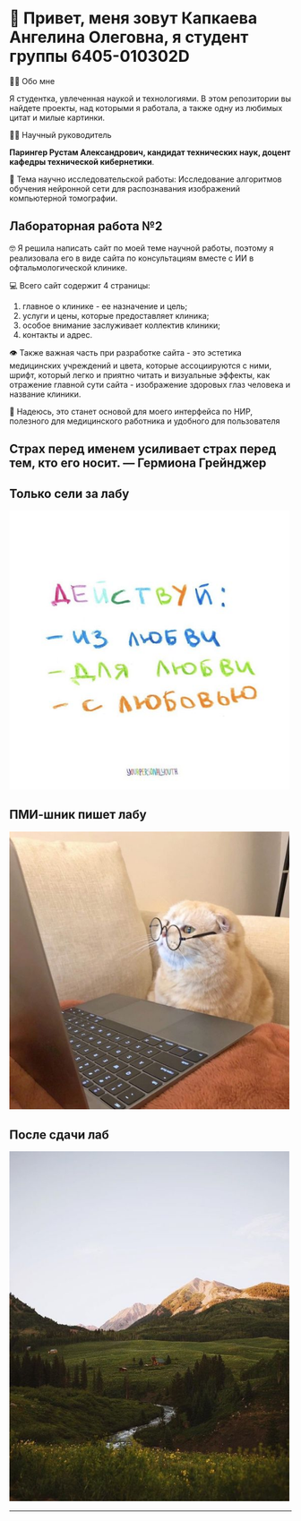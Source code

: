 # 💫 Привет, меня зовут Капкаева Ангелина Олеговна, я студент группы 6405-010302D

👩‍💻 Обо мне

Я студентка, увлеченная наукой и технологиями. В этом репозитории вы найдете проекты, над которыми я работала, а также одну из любимых цитат и милые картинки.


👨‍🏫 Научный руководитель

**Парингер Рустам Александрович, кандидат
технических наук, доцент кафедры технической кибернетики**.


📖 Тема научно исследовательской работы: Исследование алгоритмов
обучения нейронной сети для распознавания изображений компьютерной томографии.


## Лабораторная работа №2

🤓 Я решила написать сайт по моей теме научной работы, поэтому я реализовала его в виде сайта по консультациям вместе с ИИ в офтальмологической клинике.

💻 Всего сайт содержит 4 страницы: 
1) главное о клинике - ее назначение и цель;
2) услуги и цены, которые предоставляет клиника;
3) особое внимание заслуживает коллектив клиники;
4) контакты и адрес.

👁 Также важная часть при разработке сайта - это эстетика медицинских учреждений и цвета, которые ассоциируются с ними, шрифт, который легко и приятно читать и визуальные эффекты, как отражение главной сути сайта - изображение здоровых глаз человека и название клиники.

🤍 Надеюсь, это станет основой для моего интерфейса по НИР, полезного для медицинского работника и удобного для пользователя


## Страх перед именем усиливает страх перед тем, кто его носит. — Гермиона Грейнджер

## Только сели за лабу
<img src="https://github.com/akapkaeva21/web6405kapkaevaao/raw/main/images/1.jpg" alt="Только сели за лабу" width="500"/>

## ПМИ-шник пишет лабу
<img src="https://github.com/akapkaeva21/web6405kapkaevaao/raw/main/images/2.jpg" alt="ПМИ-шник пишет лабу" width="500"/>

## После сдачи лаб
<img src="https://github.com/akapkaeva21/web6405kapkaevaao/raw/main/images/3.jpg" alt="После сдачи лаб" width="500"/>

---
